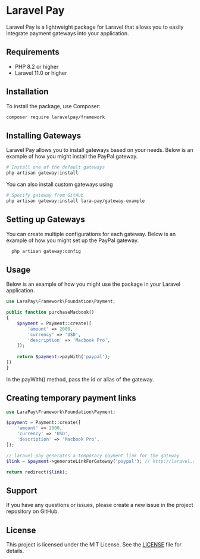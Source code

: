 # Laravel Pay

Laravel Pay is a lightweight package for Laravel that allows you to easily integrate payment gateways into your application.

## Requirements

- PHP 8.2 or higher
- Laravel 11.0 or higher

## Installation

To install the package, use Composer:

```bash
composer require laravelpay/framework
```

## Installing Gateways

Laravel Pay allows you to install gateways based on your needs. Below is an example of how you might install the PayPal gateway.

```bash
# Install one of the default gateways
php artisan gateway:install
```

You can also install custom gateways using
```bash
# Specify gateway from GitHub
php artisan gateway:install lara-pay/gateway-example
```

## Setting up Gateways

You can create multiple configurations for each gateway. Below is an example of how you might set up the PayPal gateway.

```bash
  php artisan gateway:config
```

## Usage

Below is an example of how you might use the package in your Laravel application.

```php
use LaraPay\Framework\Foundation\Payment;

public function purchaseMacbook()
{
    $payment = Payment::create([
        'amount' => 2000,
        'currency' => 'USD',
        'description' => 'Macbook Pro',
    ]);
    
    return $payment->payWith('paypal');
])
}
```

In the payWith() method, pass the id or alias of the gateway.

## Creating temporary payment links

```php
use LaraPay\Framework\Foundation\Payment;

$payment = Payment::create([
    'amount' => 2000,
    'currency' => 'USD',
    'description' => 'Macbook Pro',
]);

// laravel-pay generates a temporary payment link for the gateway
$link = $payment->generateLinkForGateway('paypal'); // http://laravel.app/payments/pay/awFlSUrsmKsoVtLHQBzLziFFnqoSsXt6

return redirect($link);
```

## Support

If you have any questions or issues, please create a new issue in the project repository on GitHub.

## License

This project is licensed under the MIT License. See the [LICENSE](https://github.com/lara-pay/framework/blob/main/LICENSE) file for details.
